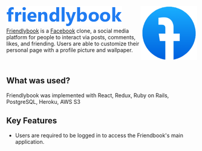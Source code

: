 ![alt text](https://github.com/kevinyieh/friendlybook/blob/master/app/assets/images/logo.png)
<img align="right" src="https://github.com/kevinyieh/friendlybook/blob/master/app/assets/images/small-logo.png" width=150px>
<br/>
[Friendlybook](https://friendly-book.herokuapp.com/#/) is a [Facebook](https://www.facebook.com/) clone, a social media platform for people to interact via posts, comments, likes, and friending. Users are able to customize their personal page with a profile picture and wallpaper.

<br/>

## What was used?

Friendlybook was implemented with React, Redux, Ruby on Rails, PostgreSQL, Heroku, AWS S3

## Key Features

- Users are required to be logged in to access the Friendbook's main application.
